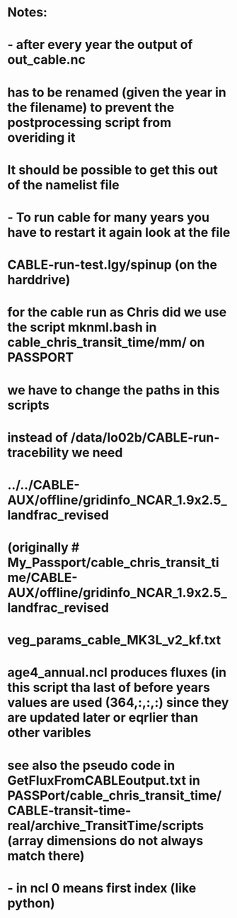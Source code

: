 # Notes:
# - after every year the output of out_cable.nc
#   has to be renamed (given the year in the filename) to prevent the postprocessing script from overiding it
#   It should be possible to get this out of the namelist file
# - To run cable for many years you have to restart it again look at the file
#   CABLE-run-test.lgy/spinup (on the harddrive)
#   for the cable run as Chris did we use the  script mknml.bash in cable_chris_transit_time/mm/ on PASSPORT
# we have to change the paths in this scripts
# instead of /data/lo02b/CABLE-run-tracebility we need 
# ../../CABLE-AUX/offline/gridinfo_NCAR_1.9x2.5_landfrac_revised
# (originally # My_Passport/cable_chris_transit_time/CABLE-AUX/offline/gridinfo_NCAR_1.9x2.5_landfrac_revised
#
# veg_params_cable_MK3L_v2_kf.txt
# 
# age4_annual.ncl produces fluxes (in this script tha last of before years values are used (364,:,:,:) since they are updated later or eqrlier than other varibles
# see also the pseudo code in  GetFluxFromCABLEoutput.txt in PASSPort/cable_chris_transit_time/CABLE-transit-time-real/archive_TransitTime/scripts (array dimensions do not always match there)
# - in ncl 0 means first index (like python)

